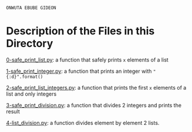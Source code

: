 ```
ONWUTA EBUBE GIDEON
```

# Description of the Files in this Directory

[0-safe_print_list.py](./0-safe_print_list): a function that safely prints `x` elements of a list



[1-safe_print_integer.py](./1-safe_print_integer.py): a function that prints an integer with `"{:d}".format()`



[2-safe_print_list_integers.py](./2-safe_print_list_integers.py): a function that prints the first `x` elements of a list and only integers



[3-safe_print_division.py](./3-safe_print_division.py): a function that divides 2 integers and prints the result



[4-list_division.py](./4-list_division.py): a function divides element by element 2 lists.
